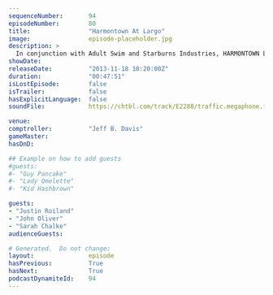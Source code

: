 ```yaml
---
sequenceNumber:       94
episodeNumber:        80
title:                "Harmontown At Largo"
image:                episode-placeholder.jpg
description: >
  In conjunction with Adult Swim and Starburns Industries, HARMONTOWN Live at Largo Coronet Theatre! Featuring Justin Roiland, John Oliver and Sarah Chalke! (Presented in 128kbps Stereo)
showDate:             
releaseDate:          "2013-11-18 10:20:00Z"
duration:             "00:47:51"
isLostEpisode:        false
isTrailer:            false
hasExplicitLanguage:  false
soundFile:            https://chtbl.com/track/E2288/traffic.megaphone.fm/STA5537922667.mp3?updated=1555625941

venue:                
comptroller:          "Jeff B. Davis"
gameMaster:           
hasDnD:               

## Example on how to add guests
#guests:
#- "Guy Pancake"
#- "Lady Omelette"
#- "Kid Hashbrown"

guests:
- "Justin Roiland"
- "John Oliver"
- "Sarah Chalke"
audienceGuests:

# Generated.  Do not change:
layout:               episode
hasPrevious:          True
hasNext:              True
podcastDynamiteId:    94
---
```

